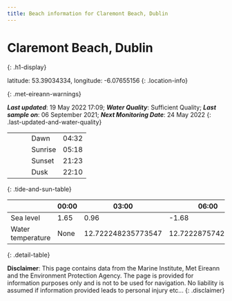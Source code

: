 ```yaml
---
title: Beach information for Claremont Beach, Dublin
---
```

# Claremont Beach, Dublin 
{: .h1-display}

latitude: 53.39034334, longitude: -6.07655156
{: .location-info}


{: .met-eireann-warnings}

___Last updated___: 19 May 2022 17:09; ___Water Quality___: Sufficient Quality;
___Last sample on___: 06 September 2021; ___Next Monitoring Date___: 24 May 2022
{: .last-updated-and-water-quality}

|   |   |   |   |   |
|---|---|---|---|---|
|   |   |   | Dawn  | 04:32 |
|   |   |   | Sunrise  | 05:18 |
|   |   |   | Sunset  | 21:23 |
|   |   |   | Dusk  | 22:10 |
{: .tide-and-sun-table}

<div></div>

| | 00:00 | 03:00 | 06:00 | 09:00 | 12:00 | 15:00 | 18:00 | 21:00 |
|---|---|---|---|---|---|---|---|---|
| Sea level | 1.65 | 0.96 | -1.68 | -1.08| 1.15 | 1.07 | -1.27 | -1.02 |
| Water temperature | None | 12.722248235773547 | 12.722287574248925 | 12.739803444667384 | 12.968835571042451 | 13.25378365844968 | 13.433161461610341 | 13.217823776256099 |
{: .detail-table}

__Disclaimer__: This page contains data from the Marine Institute,
Met Eireann and the Environment Protection Agency. The page is provided for
information purposes only and is not to be used for navigation. No liability
is assumed if information provided leads to personal injury etc...
{: .disclaimer}